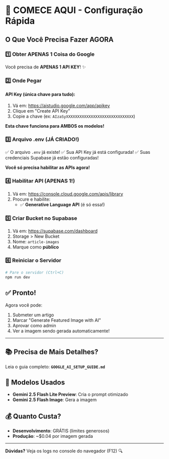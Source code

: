 # 🎯 COMECE AQUI - Configuração Rápida

## O Que Você Precisa Fazer AGORA

### 1️⃣ Obter APENAS 1 Coisa do Google

Você precisa de **APENAS 1 API KEY**! ✨

### 2️⃣ Onde Pegar

#### API Key (única chave para tudo):
1. Vá em: https://aistudio.google.com/app/apikey
2. Clique em "Create API Key"
3. Copie a chave (ex: `AIzaSyXXXXXXXXXXXXXXXXXXXXXXXXXXXXXX`)

**Esta chave funciona para AMBOS os modelos!**

### 3️⃣ Arquivo .env (JÁ CRIADO!)

✅ O arquivo `.env` já existe!
✅ Sua API Key já está configurada!
✅ Suas credenciais Supabase já estão configuradas!

**Você só precisa habilitar as APIs agora!**

### 4️⃣ Habilitar API (APENAS 1!)

1. Vá em: https://console.cloud.google.com/apis/library
2. Procure e habilite:
   - ✅ **Generative Language API** (é só essa!)

### 5️⃣ Criar Bucket no Supabase

1. Vá em: https://supabase.com/dashboard
2. Storage > New Bucket
3. Nome: `article-images`
4. Marque como **público**

### 6️⃣ Reiniciar o Servidor

```bash
# Pare o servidor (Ctrl+C)
npm run dev
```

## ✅ Pronto!

Agora você pode:
1. Submeter um artigo
2. Marcar "Generate Featured Image with AI"
3. Aprovar como admin
4. Ver a imagem sendo gerada automaticamente!

---

## 📚 Precisa de Mais Detalhes?

Leia o guia completo: **`GOOGLE_AI_SETUP_GUIDE.md`**

## 🎨 Modelos Usados

- **Gemini 2.5 Flash Lite Preview**: Cria o prompt otimizado
- **Gemini 2.5 Flash Image**: Gera a imagem

## 💰 Quanto Custa?

- **Desenvolvimento**: GRÁTIS (limites generosos)
- **Produção**: ~$0.04 por imagem gerada

---

**Dúvidas?** Veja os logs no console do navegador (F12) 🔍
